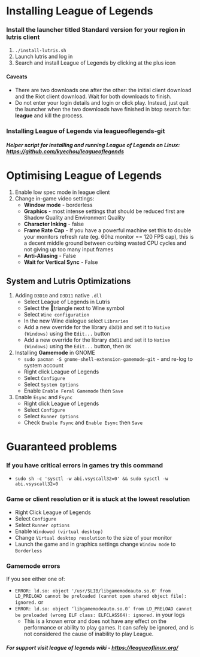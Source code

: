 # Installing League of Legends
### Install the launcher titled Standard version for your region in lutris client
1. `./install-lutris.sh` 
2. Launch lutris and log in
3. Search and install League of Legends by clicking at the plus icon
#### Caveats
- There are two downloads one after the other: the initial client download and the Riot client download. Wait for both downloads to finish.
- Do not enter your login details and login or click play. Instead, just quit the launcher when the two downloads have finished in btop search for: **league** and kill the process.
### Installing League of Legends via leagueoflegends-git
##### Helper script for installing and running League of Legends on Linux: https://github.com/kyechou/leagueoflegends

# Optimising League of Legends
1. Enable low spec mode in league client
2. Change in-game video settings:
    - **Window mode** - borderless
    - **Graphics** - most intense settings that should be reduced first are Shadow Quality and Environment Quality
    - **Character Inking** - false
    - **Frame Rate Cap** - If you have a powerful machine set this to double your monitors refresh rate (eg. 60hz monitor == 120 FPS cap), this is a decent middle ground between curbing wasted CPU cycles and not giving up too many input frames
    - **Anti-Aliasing** - False
    - **Wait for Vertical Sync** - False
## System and Lutris Optimizations
1. Adding `D3D10` and `D3D11` native `.dll`
    - Select League of Legends in Lutris
    - Select the 🔺triangle next to Wine symbol
    - Select `Wine configuration`
    - In the new Wine dialogue select `Libraries`
    - Add a new override for the library `d3d10` and set it to `Native (Windows)` using the `Edit...` button
    - Add a new override for the library `d3d11` and set it to `Native (Windows)` using the `Edit...` button, then `OK`
2. Installing **Gamemode** in GNOME
    - `sudo pacman -S gnome-shell-extension-gamemode-git` - and re-log to system account
    - Right click League of Legends
    - Select `Configure`
    - Select `System Options`
    - Enable `Enable Feral Gamemode` then `Save`
3. Enable `Esync` and `Fsync`
    - Right click League of Legends
    - Select `Configure`
    - Select `Runner Options`
    - Check `Enable Fsync` and `Enable Esync` then `Save`

# Guaranteed problems
### If you have critical errors in games try this command
- `sudo sh -c 'sysctl -w abi.vsyscall32=0' && sudo sysctl -w abi.vsyscall32=0`

### Game or client resolution or it is stuck at the lowest resolution
-  Right Click League of Legends
-  Select `Configure`
-  Select `Runner options`
-  Enable `Windowed (virtual desktop)`
-  Change `Virtual desktop resolution` to the size of your monitor
-  Launch the game and in graphics settings change `Window mode` to `Borderless`

### Gamemode errors
If you see either one of: 
- `ERROR: ld.so: object '/usr/$LIB/libgamemodeauto.so.0' from LD_PRELOAD cannot be preloaded (cannot open shared object file): ignored.` or 
- `ERROR: ld.so: object ‘libgamemodeauto.so.0’ from LD_PRELOAD cannot be preloaded (wrong ELF class: ELFCLASS64): ignored.` in your logs
    - This is a known error and does not have any effect on the performance or ability to play games. It can safely be ignored, and is not considered the cause of inability to play League.

##### For support visit league of legends wiki - https://leagueoflinux.org/
